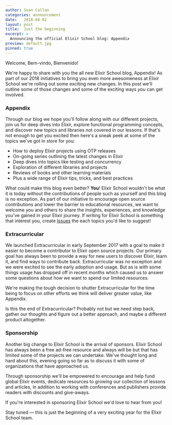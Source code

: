 ```yaml
---
author: Sean Callan
categories: announcement
date:   2018-04-02
layout: post
title:  Just the beginning
excerpt: >
  Announcing the official Elixir School blog: Appendix
preview: default.jpg
pinned: true
---
```


Welcome, Bem-vindo, Bienvenido!

We're happy to share with you the all new Elixir School blog, Appendix!
As part of our 2018 initiatives to bring you even more awesomeness at Elixir School we're rolling out some exciting new changes.
In this post we'll outline some of those changes and some of the exciting ways _you_ can get involved.

### Appendix

Through our blog we hope you'll follow along with our different projects, join us for deep dives into Elixir, explore functional programming concepts, and discover new topics and libraries not covered in our lessons.
If that's not enough to get you excited then here's a sneak peek at some of the topics we've got in store for you:

+ How to deploy Elixir projects using OTP releases
+ On-going series outlining the latest changes in Elixir
+ Deep dives into topics like testing and concurrency
+ Exploration of different libraries and projects
+ Reviews of books and other learning materials
+ Plus a wide range of Elixir tips, tricks, and best practices

What could make this blog even better? __You__!
Elixir School wouldn't be what it is today without the contributions of people such as yourself and this blog is no exception.
As part of our initiative to encourage open source contributions and lower the barrier to educational resources, we want to welcome you and others to share the insights, experiences, and knowledge you've gained in your Elixir journey.
If writing for Elixir School is something that interest you, create [Issues](https://github.com/elixirschool/elixirschool/issues) the each topics you'd like to suggest!

### Extracurricular

We launched Extracurricular in early September 2017 with a goal to make it easier to become a contributor to Elixir open source projects.
Our primary goal has always been to provide a way for new users to discover Elixir, learn it, and find ways to contribute back.
Extracurricular was no exception and we were excited to see the early adoption and usage.  But as is with some things usage has dropped off in recent months which caused us to answer some questions about how we want to spend our limited resources.

We're making the tough decision to shutter Extracurricular for the time being to focus on other efforts we think will deliver greater value, like Appendix.

Is this the end of Extracurricular?
Probably not but we need step back, gather our thoughts and figure out a better approach, and maybe a different product altogether.

### Sponsorship

Another big change to Elixir School is the arrival of  sponsors.
Elixir School has always been a free ad-free resource and always will be but that has limited some of the projects we can undertake.
We've thought long and hard about this, evening going so far as to discuss it with some of organizations that have approached us.

Through sponsorship we'll be empowered to encourage and help fund global Elixir events, dedicate resources to growing our collection of lessons and articles, in addition to working with conferences and publishers provide readers with discounts and give-aways.

If you're interested in sponsoring Elixir School we'd love to hear from you!

Stay tuned — this is just the beginning of a very exciting year for the Elixir School team.
